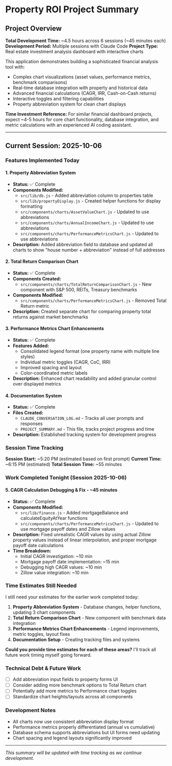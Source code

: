 # Property ROI Project Summary

## Project Overview

**Total Development Time:** ~4.5 hours across 6 sessions (~45 minutes each)
**Development Period:** Multiple sessions with Claude Code
**Project Type:** Real estate investment analysis dashboard with interactive charts

This application demonstrates building a sophisticated financial analysis tool with:
- Complex chart visualizations (asset values, performance metrics, benchmark comparisons)
- Real-time database integration with property and historical data
- Advanced financial calculations (CAGR, IRR, Cash-on-Cash returns)
- Interactive toggles and filtering capabilities
- Property abbreviation system for clean chart displays

**Time Investment Reference:** For similar financial dashboard projects, expect ~4-5 hours for core chart functionality, database integration, and metric calculations with an experienced AI coding assistant.

---

## Current Session: 2025-10-06

### Features Implemented Today

#### 1. Property Abbreviation System
- **Status:** ✅ Complete
- **Components Modified:**
  - `src/lib/db.js` - Added abbreviation column to properties table
  - `src/lib/propertyDisplay.js` - Created helper functions for display formatting
  - `src/components/charts/AssetValueChart.js` - Updated to use abbreviations
  - `src/components/charts/AnnualIncomeChart.js` - Updated to use abbreviations  
  - `src/components/charts/PerformanceMetricsChart.js` - Updated to use abbreviations
- **Description:** Added abbreviation field to database and updated all charts to show "house number + abbreviation" instead of full addresses

#### 2. Total Return Comparison Chart
- **Status:** ✅ Complete
- **Components Created:**
  - `src/components/charts/TotalReturnComparisonChart.js` - New component with S&P 500, REITs, Treasury benchmarks
- **Components Modified:**
  - `src/components/charts/PerformanceMetricsChart.js` - Removed Total Return metric
- **Description:** Created separate chart for comparing property total returns against market benchmarks

#### 3. Performance Metrics Chart Enhancements
- **Status:** ✅ Complete
- **Features Added:**
  - Consolidated legend format (one property name with multiple line styles)
  - Individual metric toggles (CAGR, CoC, IRR)
  - Improved spacing and layout
  - Color-coordinated metric labels
- **Description:** Enhanced chart readability and added granular control over displayed metrics

#### 4. Documentation System
- **Status:** ✅ Complete
- **Files Created:**
  - `CLAUDE_CONVERSATION_LOG.md` - Tracks all user prompts and responses
  - `PROJECT_SUMMARY.md` - This file, tracks project progress and time
- **Description:** Established tracking system for development progress

### Session Time Tracking

**Session Start:** ~5:20 PM (estimated based on first prompt)
**Current Time:** ~6:15 PM (estimated)
**Total Session Time:** ~55 minutes

### Work Completed Tonight (Session 2025-10-06)

#### 5. **CAGR Calculation Debugging & Fix** - ~45 minutes
- **Status:** ✅ Complete
- **Components Modified:**
  - `src/lib/finance.js` - Added mortgageBalance and calculateEquityAtYear functions
  - `src/components/charts/PerformanceMetricsChart.js` - Updated to use mortgage payoff dates and Zillow values
- **Description:** Fixed unrealistic CAGR values by using actual Zillow property values instead of linear interpolation, and proper mortgage payoff date calculations
- **Time Breakdown:**
  - Initial CAGR investigation: ~10 min
  - Mortgage payoff date implementation: ~15 min  
  - Debugging high CAGR values: ~10 min
  - Zillow value integration: ~10 min

### Time Estimates Still Needed

I still need your estimates for the earlier work completed today:

1. **Property Abbreviation System** - Database changes, helper functions, updating 3 chart components
2. **Total Return Comparison Chart** - New component with benchmark data integration  
3. **Performance Metrics Chart Enhancements** - Legend improvements, metric toggles, layout fixes
4. **Documentation Setup** - Creating tracking files and systems

**Could you provide time estimates for each of these areas?** I'll track all future work timing myself going forward.

### Technical Debt & Future Work

- [ ] Add abbreviation input fields to property forms UI
- [ ] Consider adding more benchmark options to Total Return chart
- [ ] Potentially add more metrics to Performance chart toggles
- [ ] Standardize chart heights/layouts across all components

### Development Notes

- All charts now use consistent abbreviation display format
- Performance metrics properly differentiated (annual vs cumulative)
- Database schema supports abbreviations but UI forms need updating
- Chart spacing and legend layouts significantly improved

---

*This summary will be updated with time tracking as we continue development.*